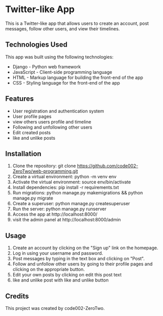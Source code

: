 # Twitter-like App

This is a Twitter-like app that allows users to create an account, post messages, follow other users, and view their timelines.

## Technologies Used
This app was built using the following technologies:

- Django - Python web framework
- JavaScript - Client-side programming language
- HTML - Markup language for building the front-end of the app
- CSS - Styling language for the front-end of the app

## Features
- User registration and authentication system
- User profile pages
- view others users profile and timeline 
- Following and unfollowing other users
- Edit created posts
- like and unlike posts

## Installation
1. Clone the repository: git clone https://github.com/code002-ZeroTwo/web-programming.git
2. Create a virtual environment: python -m venv env
3. Activate the virtual environment: source env/bin/activate
4. Install dependencies: pip install -r requirements.txt
5. Run migrations: python manage.py makemigrations && python manage.py migrate
6. Create a superuser: python manage.py createsuperuser
7. Run the server: python manage.py runserver
8. Access the app at http://localhost:8000/
9. visit the admin panel at http://localhost:8000/admin

## Usage
1. Create an account by clicking on the "Sign up" link on the homepage.
2. Log in using your username and password.
3. Post messages by typing in the text box and clicking on "Post".
4. Follow and unfollow other users by going to their profile pages and clicking on the appropriate button.
5. Edit your own posts by clicking on edit this post text
6. like and unlike post with like and unlike button 

## Credits
This project was created by code002-ZeroTwo.
